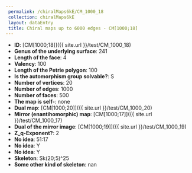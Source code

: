 ```yaml
--- 
 permalink: /chiralMaps6kE/CM_1000_18 
 collection: chiralMaps6kE
 layout: dataEntry
 title: Chiral maps up to 6000 edges - CM[1000;18]
---
```


- **ID**: [CM[1000;18]]({{ site.url }}/test/CM_1000_18)
- **Genus of the underlying surface**: 241
- **Length of the face**: 4
- **Valency**: 100
- **Length of the Petrie polygon**: 100
- **Is the automorphism group solvable?**: S
- **Number of vertices**: 20
- **Number of edges**: 1000
- **Number of faces**: 500
- **The map is self-**: none
- **Dual map**: [CM[1000;20]]({{ site.url }}/test/CM_1000_20)
- **Mirror (enantihomorphic) map**: [CM[1000;17]]({{ site.url }}/test/CM_1000_17)
- **Dual of the mirror image**: [CM[1000;19]]({{ site.url }}/test/CM_1000_19)
- **Z_q-Exponent?**: 2
- **No idea**:  51:17
- **No idea**: Y
- **No idea**: Y
- **Skeleton**: Sk(20;5)^25
- **Some other kind of skeleton**: nan
